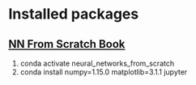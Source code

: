 # Installed packages

## [NN From Scratch Book](https://nnfs.io/)
1. conda activate neural_networks_from_scratch
2. conda install numpy=1.15.0 matplotlib=3.1.1 jupyter
